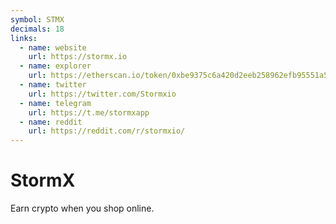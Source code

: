 ```yaml
---
symbol: STMX
decimals: 18
links:
  - name: website
    url: https://stormx.io
  - name: explorer
    url: https://etherscan.io/token/0xbe9375c6a420d2eeb258962efb95551a5b722803
  - name: twitter
    url: https://twitter.com/Stormxio
  - name: telegram
    url: https://t.me/stormxapp
  - name: reddit
    url: https://reddit.com/r/stormxio/
---
```


# StormX

Earn crypto when you shop online.
